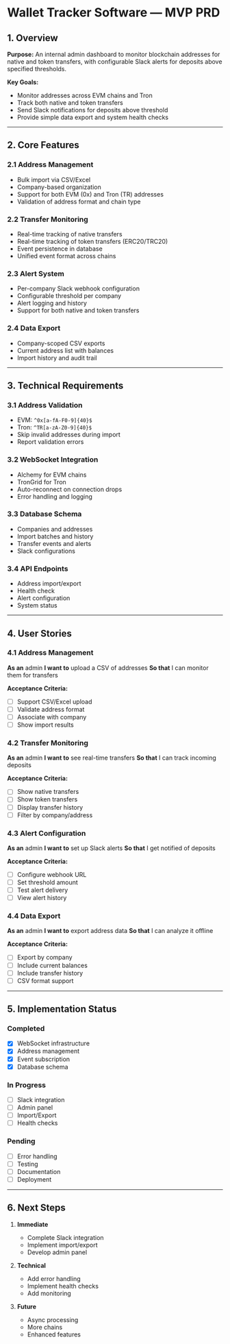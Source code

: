 # Wallet Tracker Software — MVP PRD

## 1. Overview

**Purpose:**
An internal admin dashboard to monitor blockchain addresses for native and token transfers, with configurable Slack alerts for deposits above specified thresholds.

**Key Goals:**
- Monitor addresses across EVM chains and Tron
- Track both native and token transfers
- Send Slack notifications for deposits above threshold
- Provide simple data export and system health checks

---

## 2. Core Features

### 2.1 Address Management
- Bulk import via CSV/Excel
- Company-based organization
- Support for both EVM (0x) and Tron (TR) addresses
- Validation of address format and chain type

### 2.2 Transfer Monitoring
- Real-time tracking of native transfers
- Real-time tracking of token transfers (ERC20/TRC20)
- Event persistence in database
- Unified event format across chains

### 2.3 Alert System
- Per-company Slack webhook configuration
- Configurable threshold per company
- Alert logging and history
- Support for both native and token transfers

### 2.4 Data Export
- Company-scoped CSV exports
- Current address list with balances
- Import history and audit trail

---

## 3. Technical Requirements

### 3.1 Address Validation
- EVM: `^0x[a-fA-F0-9]{40}$`
- Tron: `^TR[a-zA-Z0-9]{40}$`
- Skip invalid addresses during import
- Report validation errors

### 3.2 WebSocket Integration
- Alchemy for EVM chains
- TronGrid for Tron
- Auto-reconnect on connection drops
- Error handling and logging

### 3.3 Database Schema
- Companies and addresses
- Import batches and history
- Transfer events and alerts
- Slack configurations

### 3.4 API Endpoints
- Address import/export
- Health check
- Alert configuration
- System status

---

## 4. User Stories

### 4.1 Address Management
**As an** admin
**I want to** upload a CSV of addresses
**So that** I can monitor them for transfers

**Acceptance Criteria:**
- [ ] Support CSV/Excel upload
- [ ] Validate address format
- [ ] Associate with company
- [ ] Show import results

### 4.2 Transfer Monitoring
**As an** admin
**I want to** see real-time transfers
**So that** I can track incoming deposits

**Acceptance Criteria:**
- [ ] Show native transfers
- [ ] Show token transfers
- [ ] Display transfer history
- [ ] Filter by company/address

### 4.3 Alert Configuration
**As an** admin
**I want to** set up Slack alerts
**So that** I get notified of deposits

**Acceptance Criteria:**
- [ ] Configure webhook URL
- [ ] Set threshold amount
- [ ] Test alert delivery
- [ ] View alert history

### 4.4 Data Export
**As an** admin
**I want to** export address data
**So that** I can analyze it offline

**Acceptance Criteria:**
- [ ] Export by company
- [ ] Include current balances
- [ ] Include transfer history
- [ ] CSV format support

---

## 5. Implementation Status

### Completed
- [x] WebSocket infrastructure
- [x] Address management
- [x] Event subscription
- [x] Database schema

### In Progress
- [ ] Slack integration
- [ ] Admin panel
- [ ] Import/Export
- [ ] Health checks

### Pending
- [ ] Error handling
- [ ] Testing
- [ ] Documentation
- [ ] Deployment

---

## 6. Next Steps

1. **Immediate**
   - Complete Slack integration
   - Implement import/export
   - Develop admin panel

2. **Technical**
   - Add error handling
   - Implement health checks
   - Add monitoring

3. **Future**
   - Async processing
   - More chains
   - Enhanced features

